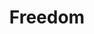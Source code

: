 ---
layout: piece
collection_: paintings
title: Freedom
image: freedom.jpg
media: Acrylic
dimensions: 8" x 11"
description: Painted with popsicle sticks and brushes on board.
price: $150
create_date: 2015
---